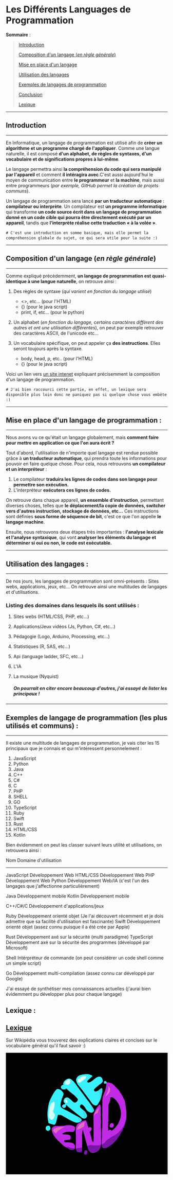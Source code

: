 Les Différents Languages de Programmation
==========================================


**Sommaire** :


> [Introduction](https://github.com/Noqs498/TP-Git/blob/master/les_différents_langages_de_programmation.md#introduction)
>
> [Composition d'un langage (*en règle générale*)](https://github.com/Noqs498/TP-Git/blob/master/les_différents_langages_de_programmation.md#composition-dun-langage-en-règle-générale)
>
> [Mise en place d'un langage](https://github.com/Noqs498/TP-Git/blob/master/les_différents_langages_de_programmation.md#mise-en-place-dun-langage-de-programmation-)
>
> [Utilisation des langages](https://github.com/Noqs498/TP-Git/blob/master/les_différents_langages_de_programmation.md#différentes-utilisations-des-langages-de-programmation-)
>
> [Exemples de langages de programmation](https://github.com/Noqs498/TP-Git/blob/master/les_différents_langages_de_programmation.md#exemples-de-langage-de-programmation-les-plus-utilisés-et-communs-)
>
> [Conclusion](https://github.com/Noqs498/TP-Git/blob/master/les_différents_langages_de_programmation.md#conclusion)
>
> [Lexique](https://github.com/Noqs498/TP-Git/blob/master/les_différents_langages_de_programmation.md#lexique)
>


***
Introduction
------------
***

En Informatique, un langage de programmation est utilisé afin de **créer un algorithme et un programme chargé de l'appliquer**. Comme une langue naturelle, il est composé **d'un alphabet, de règles de syntaxes, d'un vocabulaire et de significations propres à lui-même**.

Le langage permettra ainsi **la compréhension du code qui sera manipulé par l'appareil** et comment **il intéragira avec**.C'est aussi aujourd'hui le moyen de communication entre **le programmeur** et **la machine**, mais aussi entre programmeurs (*par exemple, GitHub permet la création de projets communs*).

Un langage de programmation sera lancé **par un traducteur automatique** : **compilateur ou interprète**. Un compilateur est **un programme informatique** qui transforme **un code source écrit dans un langage de programmation donné en un code cible qui pourra être directement exécuté par un appareil**, tandis que **l’interprète réalise cette traduction « à la volée »**. 


    # C'est une introduction en somme basique, mais elle permet la compréhension globale du sujet, ce qui sera utile pour la suite :)


***   
Composition d'un langage (*en règle générale*)
-----------------------------------------------
***

Comme expliqué précèdemment, **un langage de programmation est quasi-identique à une langue naturelle**, on retrouve ainsi :

 1. Des règles de syntaxe (*qui varient en fonction du langage utilisé*)
      * <>, etc... (pour l'HTML)
      * {} (pour le java script)
      * print, if, etc... (pour le python)

 2. Un alphabet (*en fonction du langage, certains caractères diffèrent des autres et ont une utilisation différentes*), on peut par exemple retrouver des caractères ASCII, de l'unicode etc...

 3. Un vocabulaire spécifique, on peut appeler ça **des instructions**. Elles seront toujours après la syntaxe.
      * body, head, p, etc.. (pour l'HTML)
      * {} (pour le java script)
     

Voici un lien vers [un site intenet](https://fr.wikipedia.org/wiki/Langage_de_programmation#Utilisation) expliquant précisemment la composition d'un langage de programmation.

    # J'ai bien raccourci cette partie, en effet, un lexique sera disponible plus loin donc ne paniquez pas si quelque chose vous embête :)


***
Mise en place d'un langage de programmation :
----------------------------------------------
***

Nous avons vu ce qu'était un langage globalement, mais **comment faire pour mettre en application ce que l'on aura écrit ?**

Tout d'abord, l'utilisation de n'importe quel langage est rendue possible grâce à **un traducteur automatique**, qui prendra toute les informations pour pouvoir en faire quelque chose.
Pour cela, nous retrouvons **un compilateur et un interpréteur** :
 
 1. Le compilateur **traduira les lignes de codes dans son langage pour permettre son exécution.**
 2. L'interpréteur **exécutera ces lignes de codes.**

On retrouve dans chaque appareil, **un ensemble d'instruction**, permettant diverses choses, telles que **le déplacement/la copie de données, switcher vers d'autres instruction, stockage de données, etc...** Ces instructions sont définies **sous forme de séquence de bit**, c'est ce que l'on appelle **le langage machine**.

Ensuite, nous retrouvons deux étapes très importantes : **l'analyse lexicale et l'analyse syntaxique**, qui vont **analyser les éléments du langage et déterminer si oui ou non, le code est exécutable.**


***
Utilisation des langages :
---------------------------
***

De nos jours, les langages de programmation sont omni-présents : Sites webs, applications, jeux, etc... On retrouve ainsi une multitudes de langages et d'utilisations.

### Listing des domaines dans lesquels ils sont utilisés :

1. Sites webs (HTML/CSS, PHP, etc...)

2. Applications/Jeux vidéos (Js, Python, C#, etc...)

3. Pédagogie (Logo, Arduino, Processing, etc...)

4. Statistiques (R, SAS, etc...)

5. Api (language ladder, SFC, etc...)

6. L'IA

7. La musique (Nyquist)


     ##### On pourrait en citer encore beaucoup d'autres, j'ai essayé de lister les principaux !


***
Exemples de langage de programmation (les plus utilisés et communs) :
----------------------------------------------------------------------
***

Il existe une multitude de langages de programmation, je vais citer les 15 principaux que je connais et qui m'intéressent personnelement :

1. JavaScript 
2. Python
3. Java
4. C++
5. C#
6. C
7. PHP
8. SHELL
9. GO   
10. TypeScript
11. Ruby
12. Swift
13. Rust
14. HTML/CSS
15. Kotlin

Bien évidemment on peut les classer suivant leurs utilité et utilisations, on retrouvera ainsi :

Nom           Domaine d'utilisation  
------------- -----------------------
JavaScript      Développement Web
HTML/CSS        Développement Web
PHP             Développement Web
Python          Développement Web/IA (c'est l'un des langages que j'affectionne particulièrement)

Java            Développement mobile
Kotlin          Développement mobile

C++/C#/C        Développement d'applications/jeux

Ruby            Développement orienté objet (Je l'ai découvert récemment et je dois admettre que sa facilité d'utilisation est fascinante)
Swift           Développement orienté objet (assez connu puisque il a été crée par Apple)

Rust            Développement axé sur la sécurité (multi paradigme)
TypeScript      Développement axé sur la sécurité des programmes (développé par Microsoft)

Shell           Intérpréteur de commande (on peut considérer un code shell comme un simple script)

Go              Développement multi-compilation (assez connu car développé par Google)


J'ai essayé de synthétiser mes connaissances actuelles (j'aurai bien évidemment pu développer plus pour chaque langage)




Lexique :
----------

## [Lexique](https://fr.wikipedia.org/wiki/Langage_de_programmation#Notions_courantes)

Sur Wikipédia vous trouverez des explications claires et concises sur le vocabulaire général qu'il faut savoir :)
 


![the end](https://github.com/Noqs498/TP-Git/blob/master/Image/gif_exemple.gif "The End")

